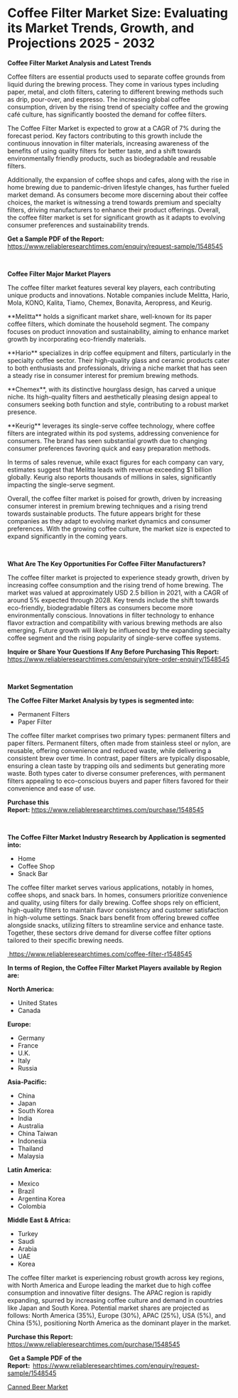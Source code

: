<p><h1>Coffee Filter Market Size: Evaluating its Market Trends, Growth, and Projections 2025 - 2032</h1></p><p><strong>Coffee Filter Market Analysis and Latest Trends</strong></p>
<p><p>Coffee filters are essential products used to separate coffee grounds from liquid during the brewing process. They come in various types including paper, metal, and cloth filters, catering to different brewing methods such as drip, pour-over, and espresso. The increasing global coffee consumption, driven by the rising trend of specialty coffee and the growing café culture, has significantly boosted the demand for coffee filters.</p><p>The Coffee Filter Market is expected to grow at a CAGR of 7% during the forecast period. Key factors contributing to this growth include the continuous innovation in filter materials, increasing awareness of the benefits of using quality filters for better taste, and a shift towards environmentally friendly products, such as biodegradable and reusable filters.</p><p>Additionally, the expansion of coffee shops and cafes, along with the rise in home brewing due to pandemic-driven lifestyle changes, has further fueled market demand. As consumers become more discerning about their coffee choices, the market is witnessing a trend towards premium and specialty filters, driving manufacturers to enhance their product offerings. Overall, the coffee filter market is set for significant growth as it adapts to evolving consumer preferences and sustainability trends.</p></p>
<p><strong>Get a Sample PDF of the Report:&nbsp;</strong> <a href="https://www.reliableresearchtimes.com/enquiry/request-sample/1548545?utm_campaign=2009&utm_medium=2&utm_source=Github&utm_content=ia&utm_term=05032025&utm_id=coffee-filter">https://www.reliableresearchtimes.com/enquiry/request-sample/1548545</a></p>
<p>&nbsp;</p>
<p><strong>Coffee Filter Major Market Players</strong></p>
<p><p>The coffee filter market features several key players, each contributing unique products and innovations. Notable companies include Melitta, Hario, Mola, KONO, Kalita, Tiamo, Chemex, Bonavita, Aeropress, and Keurig.</p><p>**Melitta** holds a significant market share, well-known for its paper coffee filters, which dominate the household segment. The company focuses on product innovation and sustainability, aiming to enhance market growth by incorporating eco-friendly materials. </p><p>**Hario** specializes in drip coffee equipment and filters, particularly in the specialty coffee sector. Their high-quality glass and ceramic products cater to both enthusiasts and professionals, driving a niche market that has seen a steady rise in consumer interest for premium brewing methods.</p><p>**Chemex**, with its distinctive hourglass design, has carved a unique niche. Its high-quality filters and aesthetically pleasing design appeal to consumers seeking both function and style, contributing to a robust market presence.</p><p>**Keurig** leverages its single-serve coffee technology, where coffee filters are integrated within its pod systems, addressing convenience for consumers. The brand has seen substantial growth due to changing consumer preferences favoring quick and easy preparation methods.</p><p>In terms of sales revenue, while exact figures for each company can vary, estimates suggest that Melitta leads with revenue exceeding $1 billion globally. Keurig also reports thousands of millions in sales, significantly impacting the single-serve segment.</p><p>Overall, the coffee filter market is poised for growth, driven by increasing consumer interest in premium brewing techniques and a rising trend towards sustainable products. The future appears bright for these companies as they adapt to evolving market dynamics and consumer preferences. With the growing coffee culture, the market size is expected to expand significantly in the coming years.</p></p>
<p>&nbsp;</p>
<p><strong>What Are The Key Opportunities For Coffee Filter Manufacturers?</strong></p>
<p><p>The coffee filter market is projected to experience steady growth, driven by increasing coffee consumption and the rising trend of home brewing. The market was valued at approximately USD 2.5 billion in 2021, with a CAGR of around 5% expected through 2028. Key trends include the shift towards eco-friendly, biodegradable filters as consumers become more environmentally conscious. Innovations in filter technology to enhance flavor extraction and compatibility with various brewing methods are also emerging. Future growth will likely be influenced by the expanding specialty coffee segment and the rising popularity of single-serve coffee systems.</p></p>
<p><strong>Inquire or Share Your Questions If Any Before Purchasing This Report:</strong> <a href="https://www.reliableresearchtimes.com/enquiry/pre-order-enquiry/1548545?utm_campaign=2009&utm_medium=2&utm_source=Github&utm_content=ia&utm_term=05032025&utm_id=coffee-filter">https://www.reliableresearchtimes.com/enquiry/pre-order-enquiry/1548545</a></p>
<p>&nbsp;</p>
<p><strong>Market Segmentation</strong></p>
<p><strong>The Coffee Filter Market Analysis by types is segmented into:</strong></p>
<p><ul><li>Permanent Filters</li><li>Paper Filter</li></ul></p>
<p><p>The coffee filter market comprises two primary types: permanent filters and paper filters. Permanent filters, often made from stainless steel or nylon, are reusable, offering convenience and reduced waste, while delivering a consistent brew over time. In contrast, paper filters are typically disposable, ensuring a clean taste by trapping oils and sediments but generating more waste. Both types cater to diverse consumer preferences, with permanent filters appealing to eco-conscious buyers and paper filters favored for their convenience and ease of use.</p></p>
<p><strong>Purchase this Report:&nbsp;</strong><a href="https://www.reliableresearchtimes.com/purchase/1548545?utm_campaign=2009&utm_medium=2&utm_source=Github&utm_content=ia&utm_term=05032025&utm_id=coffee-filter">https://www.reliableresearchtimes.com/purchase/1548545</a></p>
<p>&nbsp;</p>
<p><strong>The Coffee Filter Market Industry Research by Application is segmented into:</strong></p>
<p><ul><li>Home</li><li>Coffee Shop</li><li>Snack Bar</li></ul></p>
<p><p>The coffee filter market serves various applications, notably in homes, coffee shops, and snack bars. In homes, consumers prioritize convenience and quality, using filters for daily brewing. Coffee shops rely on efficient, high-quality filters to maintain flavor consistency and customer satisfaction in high-volume settings. Snack bars benefit from offering brewed coffee alongside snacks, utilizing filters to streamline service and enhance taste. Together, these sectors drive demand for diverse coffee filter options tailored to their specific brewing needs.</p></p>
<p><a href="https://www.reliableresearchtimes.com/coffee-filter-r1548545?utm_campaign=2009&utm_medium=2&utm_source=Github&utm_content=ia&utm_term=05032025&utm_id=coffee-filter">&nbsp;https://www.reliableresearchtimes.com/coffee-filter-r1548545</a></p>
<p><strong>In terms of Region, the Coffee Filter Market Players available by Region are:</strong></p>
<p>
    <p> <strong> North America: </strong>
        <ul>
            <li>United States</li>
            <li>Canada</li>
        </ul>
        </p> 
    <p> <strong> Europe: </strong>
        <ul>
            <li>Germany</li>
            <li>France</li>
            <li>U.K.</li>
            <li>Italy</li>
            <li>Russia</li>
        </ul>
        </p> 
    <p> <strong> Asia-Pacific: </strong>
        <ul>
            <li>China</li>
            <li>Japan</li>
            <li>South Korea</li>
            <li>India</li>
            <li>Australia</li>
            <li>China Taiwan</li>
            <li>Indonesia</li>
            <li>Thailand</li>
            <li>Malaysia</li>
        </ul>
        </p> 
    <p> <strong> Latin America: </strong>
        <ul>
            <li>Mexico</li>
            <li>Brazil</li>
            <li>Argentina Korea</li>
            <li>Colombia</li>
        </ul>
        </p> 
    <p> <strong> Middle East & Africa: </strong>
        <ul>
            <li>Turkey</li>
            <li>Saudi</li>
            <li>Arabia</li>
            <li>UAE</li>
            <li>Korea</li>
        </ul>
    </p>
    </p>
<p><p>The coffee filter market is experiencing robust growth across key regions, with North America and Europe leading the market due to high coffee consumption and innovative filter designs. The APAC region is rapidly expanding, spurred by increasing coffee culture and demand in countries like Japan and South Korea. Potential market shares are projected as follows: North America (35%), Europe (30%), APAC (25%), USA (5%), and China (5%), positioning North America as the dominant player in the market.</p></p>
<p><strong>Purchase this Report: </strong><a href="https://www.reliableresearchtimes.com/purchase/1548545?utm_campaign=2009&utm_medium=2&utm_source=Github&utm_content=ia&utm_term=05032025&utm_id=coffee-filter">https://www.reliableresearchtimes.com/purchase/1548545</a></p>
<p>&nbsp;<strong>Get a Sample PDF of the Report:&nbsp;&nbsp;</strong><a href="https://www.reliableresearchtimes.com/enquiry/request-sample/1548545?utm_campaign=2009&utm_medium=2&utm_source=Github&utm_content=ia&utm_term=05032025&utm_id=coffee-filter">https://www.reliableresearchtimes.com/enquiry/request-sample/1548545</a></p>
<p><strong></strong></p>
<p><p><a href="https://github.com/hgf64gh/Market-Research-Report-List-1/blob/main/canned-beer-market.md?utm_campaign=2009&utm_medium=2&utm_source=Github&utm_content=ia&utm_term=05032025&utm_id=coffee-filter">Canned Beer Market</a></p></p>